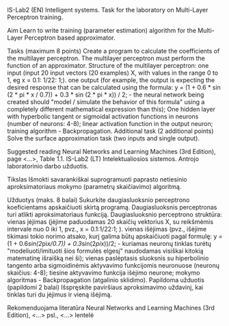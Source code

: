 IS-Lab2 (EN)
Intelligent systems. Task for the laboratory on Multi-Layer Perceptron training.

Aim
Learn to write training (parameter estimation) algorithm for the Multi-Layer Perceptron based approximator.

Tasks (maximum 8 points)
Create a program to calculate the coefficients of the multilayer perceptron. The multilayer perceptron must perform the function of an approximator. Structure of the multilayer perceptron:
one input (input 20 input vectors (20 examples) X, with values in the range 0 to 1, eg x = 0.1: 1/22: 1;).
one output (for example, the output is expecting the desired response that can be calculated using the formula: y = (1 + 0.6 * sin (2 * pi * x / 0.7)) + 0.3 * sin (2 * pi * x)) / 2; - the neural network being created should "model / simulate the behavior of this formula" using a completely different mathematical expression than this);
One hidden layer with hyperbolic tangent or sigmoidal activation functions in neurons (number of neurons: 4-8);
linear activation function in the output neuron;
training algorithm - Backpropagation.
Additional task (2 additional points)
Solve the surface approximation task (two inputs and single output).

Suggested reading
Neural Networks and Learning Machines (3rd Edition), page <...>, Table 1.1.
IS-Lab2 (LT)
Intelektualiosios sistemos. Antrojo laboratorinio darbo užduotis.

Tikslas
Išmokti savarankiškai suprogramuoti paprasto netiesinio aproksimatoriaus mokymo (parametrų skaičiavimo) algoritmą.

Užduotys (maks. 8 balai)
Sukurkite daugiasluoksnio perceptrono koeficientams apskaičiuoti skirtą programą. Daugiasluoksnis perceptronas turi atlikti aproksimatoriaus funkciją. Daugiasluoksnio perceptrono struktūra:
vienas įėjimas (įėjime paduodamas 20 skaičių vektorius X, su reikšmėmis intervale nuo 0 iki 1, pvz., x = 0.1:1/22:1; ).
vienas išėjimas (pvz., išėjime tikimasi tokio norimo atsako, kurį galima būtų apskaičiuoti pagal formulę: y = (1 + 0.6*sin(2*pi*x/0.7)) + 0.3*sin(2*pi*x))/2; - kuriamas neuronų tinklas turėtų "modeliuoti/imituoti šios formulės elgesį" naudodamas visiškai kitokią matematinę išraišką nei ši);
vienas paslėptasis sluoksnis su hiperbolinio tangento arba sigmoidinėmis aktyvavimo funkcijomis neuronuose (neuronų skaičius: 4-8);
tiesine aktyvavimo funkcija išėjimo neurone;
mokymo algoritmas - Backpropagation (atgalinio sklidimo).
Papildoma užduotis (papildomi 2 balai)
Išspręskite paviršiaus aproksimavimo uždavinį, kai tinklas turi du įėjimus ir vieną išėjimą.

Rekomenduojama literatūra
Neural Networks and Learning Machines (3rd Edition), <...> psl., <...> lentelė
